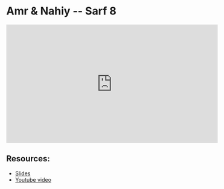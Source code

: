 # Amr & Nahiy --  Sarf 8

<iframe width="560" height="315" src="https://www.youtube-nocookie.com/embed/Z7--K0g5RLw?start=0" frameborder="0" allow="accelerometer; autoplay; encrypted-media; gyroscope; picture-in-picture" allowfullscreen="allowfullscreen"></iframe><BR>



## Resources:
- [Slides](https://github.com/arshare/resources_balagha_pdfs)
- [Youtube video](https://www.youtube.com/watch?v=Z7--K0g5RLw&list=PLzn0qdi6JpdvWf0IDGNfaiM-okPqDuQoc&index=$INDEX)
